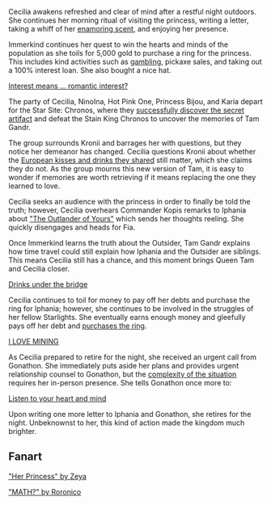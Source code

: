 <!-- title: Cecilia Immerkind -->
<!-- status: Alive -->

Cecilia awakens refreshed and clear of mind after a restful night outdoors. She continues her morning ritual of visiting the princess, writing a letter, taking a whiff of her [enamoring scent](https://www.youtube.com/live/NGC0VaSUPnE?t=990s), and enjoying her presence.

Immerkind continues her quest to win the hearts and minds of the population as she toils for 5,000 gold to purchase a ring for the princess. This includes kind activities such as [gambling](https://www.youtube.com/watch?v=NGC0VaSUPnE&t=2974s), pickaxe sales, and taking out a 100% interest loan. She also bought a nice hat.

[Interest means ... romantic interest?](#embed:https://www.youtube.com/watch?v=NGC0VaSUPnE&t=10069s)

The party of Cecilia, NinoIna, Hot Pink One, Princess Bijou, and Karia depart for the Star Site: Chronos, where they [successfully discover the secret artifact](https://www.youtube.com/watch?v=NGC0VaSUPnE&t=12540s) and defeat the Stain King Chronos to uncover the memories of Tam Gandr.

The group surrounds Kronii and barrages her with questions, but they notice her demeanor has changed. Cecilia questions Kronii about whether the [European kisses and drinks they shared](https://www.youtube.com/watch?v=NGC0VaSUPnE&t=14720s) still matter, which she claims they do not. As the group mourns this new version of Tam, it is easy to wonder if memories are worth retrieving if it means replacing the one they learned to love.

Cecilia seeks an audience with the princess in order to finally be told the truth; however, Cecilia overhears Commander Kopis remarks to Iphania about ["The Outlander of Yours"](https://www.youtube.com/watch?v=NGC0VaSUPnE&t=15300s) which sends her thoughts reeling. She quickly disengages and heads for Fia.

Once Immerkind learns the truth about the Outsider, Tam Gandr explains how time travel could still explain how Iphania and the Outsider are siblings. This means Cecilia still has a chance, and this moment brings Queen Tam and Cecilia closer.

[Drinks under the bridge](#embed:https://www.youtube.com/live/NGC0VaSUPnE?si=PSdF1DRfJUXe6ZXR&t=15970)

Cecilia continues to toil for money to pay off her debts and purchase the ring for Iphania; however, she continues to be involved in the struggles of her fellow Starlights. She eventually earns enough money and gleefully pays off her debt and [purchases the ring](https://www.youtube.com/watch?v=NGC0VaSUPnE&t=19525s).

[I LOVE MINING](#embed:https://www.youtube.com/watch?v=NGC0VaSUPnE&t=18880s)

As Cecilia prepared to retire for the night, she received an urgent call from Gonathon. She immediately puts aside her plans and provides urgent relationship counsel to Gonathon, but the [complexity of the situation](https://www.youtube.com/watch?v=NGC0VaSUPnE&t=20300s) requires her in-person presence. She tells Gonathon once more to:

[Listen to your heart and mind](#embed:https://www.youtube.com/watch?v=NGC0VaSUPnE&t=21370s)

Upon writing one more letter to Iphania and Gonathon, she retires for the night. Unbeknownst to her, this kind of action made the kingdom much brighter.

## Fanart

["Her Princess" by Zeya](https://x.com/NOminishki/status/1919330292319277410)

["MATH?" by Roronico](https://x.com/roronico1512/status/1919844587000234488)